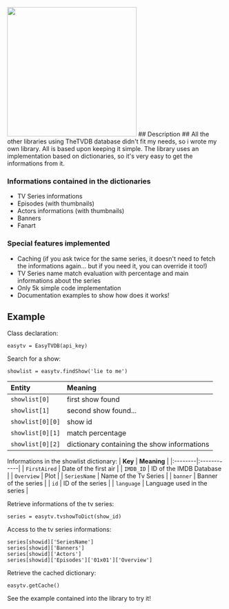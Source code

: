 <img src='http://easytvdb.googlecode.com/files/easytvdb-transparent.png' width='300' />
## Description ##
All the other libraries using TheTVDB database didn't fit my needs, so i wrote my own library.
All is based upon keeping it simple.
The library uses an implementation based on dictionaries, so it's very easy to get the informations from it.

### Informations contained in the dictionaries ###
  * TV Series informations
  * Episodes (with thumbnails)
  * Actors informations (with thumbnails)
  * Banners
  * Fanart

### Special features implemented ###
  * Caching (if you ask twice for the same series, it doesn't need to fetch the informations again... but if you need it, you can override it too!)
  * TV Series name match evaluation with percentage and main informations about the series
  * Only 5k simple code implementation
  * Documentation examples to show how does it works!

## Example ##
Class declaration:
```
easytv = EasyTVDB(api_key)
```

Search for a show:
```
showlist = easytv.findShow('lie to me')
```

| **Entity** | **Meaning** |
|:-----------|:------------|
| `showlist[0]` | first show found |
| `showlist[1]` | second show found... |
| `showlist[0][0]` | show id |
| `showlist[0][1]` | match percentage |
| `showlist[0][2]` | dictionary containing the show informations |


Informations in the showlist dictionary:
| **Key** | **Meaning** |
|:--------|:------------|
| `FirstAired` | Date of the first air |
| `IMDB_ID` | ID of the IMDB Database |
| `Overview` | Plot |
| `SeriesName` | Name of the Tv Series |
| `banner` | Banner of the series |
| `id` | ID of the series |
| `language` | Language used in the series |


Retrieve informations of the tv series:
```
series = easytv.tvshowToDict(show_id)
```


Access to the tv series informations:
```
series[showid]['SeriesName']
series[showid]['Banners']
series[showid]['Actors']
series[showid]['Episodes']['01x01']['Overview']
```


Retrieve the cached dictionary:
```
easytv.getCache()
```


See the example contained into the library to try it!
